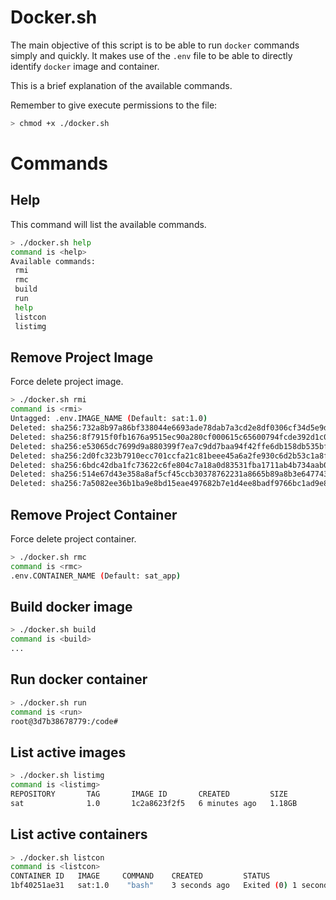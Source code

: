 # Docker.sh
The main objective of this script is to be able to run `docker` commands simply and quickly. It makes use of the `.env` file to be able to directly identify `docker` image and container.

This is a brief explanation of the available commands.

Remember to give execute permissions to the file:
```sh
> chmod +x ./docker.sh
```
# Commands

## Help
This command will list the available commands.
```sh
> ./docker.sh help 
command is <help>
Available commands: 
 rmi 
 rmc 
 build 
 run 
 help 
 listcon 
 listimg 
```

## Remove Project Image
Force delete project image.
```sh
> ./docker.sh rmi 
command is <rmi>
Untagged: .env.IMAGE_NAME (Default: sat:1.0)
Deleted: sha256:732a8b97a86bf338044e6693ade78dab7a3cd2e8df0306cf34d5e9d4218f8601
Deleted: sha256:8f7915f0fb1676a9515ec90a280cf000615c65600794fcde392d1c056f93865f
Deleted: sha256:e53065dc7699d9a880399f7ea7c9dd7baa94f42ffe6db158db535bf8ea09862e
Deleted: sha256:2d0fc323b7910ecc701ccfa21c81beee45a6a2fe930c6d2b53c1a8fe2ad233d7
Deleted: sha256:6bdc42dba1fc73622c6fe804c7a18a0d83531fba1711ab4b734aab08a647b4e6
Deleted: sha256:514e67d43e358a8af5cf45ccb30378762231a8665b89a8b3e647743ce0fd7acb
Deleted: sha256:7a5082ee36b1ba9e8bd15eae497682b7e1d4ee8badf9766bc1ad9e87b994baa7
```

## Remove Project Container
Force delete project container.
```sh
> ./docker.sh rmc 
command is <rmc>
.env.CONTAINER_NAME (Default: sat_app)
```

## Build docker image
```sh
> ./docker.sh build 
command is <build>
...
```

## Run docker container
```sh
> ./docker.sh run 
command is <run>
root@3d7b38678779:/code# 
```

## List active images
```sh
> ./docker.sh listimg 
command is <listimg>
REPOSITORY       TAG       IMAGE ID       CREATED         SIZE
sat              1.0       1c2a8623f2f5   6 minutes ago   1.18GB
```

## List active containers
```sh
> ./docker.sh listcon 
command is <listcon>
CONTAINER ID   IMAGE     COMMAND    CREATED         STATUS                    PORTS     NAMES
1bf40251ae31   sat:1.0    "bash"    3 seconds ago   Exited (0) 1 second ago             sat_app
```
